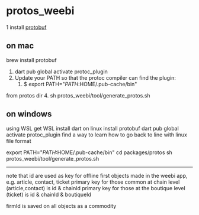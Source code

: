 # protos_weebi

1 install [protobuf](https://grpc.io/docs/protoc-installation/) 

## on mac

brew install protobuf

1. dart pub global activate protoc_plugin
2. Update your PATH so that the protoc compiler can find the plugin:
    1. $ export PATH="$PATH:$HOME/.pub-cache/bin"

from protos dir
4.  sh protos_weebi/tool/generate_protos.sh

## on windows

using WSL
get WSL
install dart on linux
install protobuf
dart pub global activate protoc_plugin
find a way to learn how to go back to line with linux file format

export PATH="$PATH:$HOME/.pub-cache/bin"
cd packages/protos
sh protos_weebi/tool/generate_protos.sh

***

note that id are used as key for offline first objects made in the weebi app, 
e.g. article, contact, ticket
primary key for those common at chain level (article,contact) is id & chainId
primary key for those at the boutique level (ticket) is id & chainId & boutiqueId

firmId is saved on all objects as a commodity